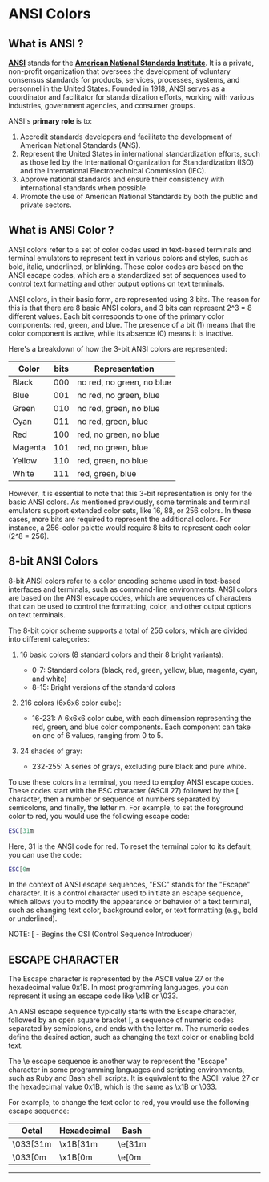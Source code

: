 # ANSI Colors

## What is ANSI ?

[__ANSI__][ansi_ref] stands for the [__American National Standards Institute__][ansi_ref]. It is a private, non-profit organization that oversees the development of voluntary consensus standards for products, services, processes, systems, and personnel in the United States. Founded in 1918, ANSI serves as a coordinator and facilitator for standardization efforts, working with various industries, government agencies, and consumer groups.

ANSI's __primary role__ is to:

1. Accredit standards developers and facilitate the development of American National Standards (ANS).
2. Represent the United States in international standardization efforts, such as those led by the International Organization for Standardization (ISO) and the International Electrotechnical Commission (IEC).
3. Approve national standards and ensure their consistency with international standards when possible.
4. Promote the use of American National Standards by both the public and private sectors.

## What is ANSI Color ?

ANSI colors refer to a set of color codes used in text-based terminals and terminal emulators to represent text in various colors and styles, such as bold, italic, underlined, or blinking. These color codes are based on the ANSI escape codes, which are a standardized set of sequences used to control text formatting and other output options on text terminals.

ANSI colors, in their basic form, are represented using 3 bits. The reason for this is that there are 8 basic ANSI colors, and 3 bits can represent 2^3 = 8 different values. Each bit corresponds to one of the primary color components: red, green, and blue. The presence of a bit (1) means that the color component is active, while its absence (0) means it is inactive.

Here's a breakdown of how the 3-bit ANSI colors are represented:

| Color   | bits | Representation |
| ------- | ---- | -------------- |
| Black   | 000 | no red, no green, no blue |
| Blue    | 001 | no red, no green,    blue |
| Green   | 010 | no red,    green, no blue |
| Cyan    | 011 | no red,    green,    blue |
| Red     | 100 |    red, no green, no blue |
| Magenta | 101 |    red, no green,    blue |
| Yellow  | 110 |    red,    green, no blue |
| White   | 111 |    red,    green,    blue |

However, it is essential to note that this 3-bit representation is only for the basic ANSI colors. As mentioned previously, some terminals and terminal emulators support extended color sets, like 16, 88, or 256 colors. In these cases, more bits are required to represent the additional colors. For instance, a 256-color palette would require 8 bits to represent each color (2^8 = 256).

## 8-bit ANSI Colors

8-bit ANSI colors refer to a color encoding scheme used in text-based interfaces and terminals, such as command-line environments. ANSI colors are based on the ANSI escape codes, which are sequences of characters that can be used to control the formatting, color, and other output options on text terminals.

The 8-bit color scheme supports a total of 256 colors, which are divided into different categories:

1. 16 basic colors (8 standard colors and their 8 bright variants):
	- 0-7: Standard colors (black, red, green, yellow, blue, magenta, cyan, and white)
	- 8-15: Bright versions of the standard colors

2. 216 colors (6x6x6 color cube):
	- 16-231: A 6x6x6 color cube, with each dimension representing the red, green, and blue color components. Each component can take on one of 6 values, ranging from 0 to 5.

3. 24 shades of gray:
	- 232-255: A series of grays, excluding pure black and pure white.

To use these colors in a terminal, you need to employ ANSI escape codes. These codes start with the ESC character (ASCII 27) followed by the [ character, then a number or sequence of numbers separated by semicolons, and finally, the letter m. For example, to set the foreground color to red, you would use the following escape code:

```bash
ESC[31m
```

Here, 31 is the ANSI code for red. To reset the terminal color to its default, you can use the code:

```bash
ESC[0m
```

In the context of ANSI escape sequences, "ESC" stands for the "Escape" character. It is a control character used to initiate an escape sequence, which allows you to modify the appearance or behavior of a text terminal, such as changing text color, background color, or text formatting (e.g., bold or underlined).

NOTE: [ - Begins the CSI (Control Sequence Introducer)

## ESCAPE CHARACTER

The Escape character is represented by the ASCII value 27 or the hexadecimal value 0x1B. In most programming languages, you can represent it using an escape code like \x1B or \033.

An ANSI escape sequence typically starts with the Escape character, followed by an open square bracket [, a sequence of numeric codes separated by semicolons, and ends with the letter m. The numeric codes define the desired action, such as changing the text color or enabling bold text.

The \e escape sequence is another way to represent the "Escape" character in some programming languages and scripting environments, such as Ruby and Bash shell scripts. It is equivalent to the ASCII value 27 or the hexadecimal value 0x1B, which is the same as \x1B or \033.

For example, to change the text color to red, you would use the following escape sequence:

| Octal   | Hexadecimal | Bash |
| -------- | -------- | ------ |
| \033[31m | \x1B[31m | \e[31m |
| \033[0m  | \x1B[0m  | \e[0m  |


-----------
[//]: <> (ALL REFERENCES)
[ansi_ref]: https://ansi.org/